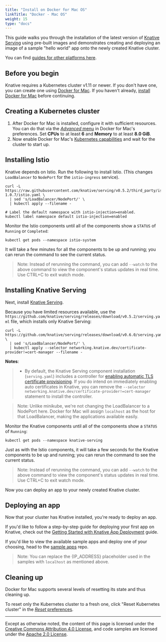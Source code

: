 ```yaml
---
title: "Install on Docker for Mac OS"
linkTitle: "Docker - Mac OS"
weight: 15
type: "docs"
---
```


This guide walks you through the installation of the latest version of
[Knative Serving](https://github.com/knative/serving) using pre-built images and
demonstrates creating and deploying an image of a sample "hello world" app onto
the newly created Knative cluster.

You can find [guides for other platforms here](./README.md).

## Before you begin

Knative requires a Kubernetes cluster v1.11 or newer. If you don't have one, you
can create one using [Docker for Mac](https://docs.docker.com/docker-for-mac/).
If you haven't already,
[install Docker for Mac](https://docs.docker.com/docker-for-mac/install/) before
continuing.

## Creating a Kubernetes cluster

1. After Docker for Mac is installed, configure it with sufficient resources.
   You can do that via the
   [_Advanced_ menu](https://docs.docker.com/docker-for-mac/#advanced) in Docker
   for Mac's preferences. Set **CPUs** to at least **6** and **Memory** to at
   least **8.0 GiB**.
1. Now enable Docker for Mac's
   [Kubernetes capabilities](https://docs.docker.com/docker-for-mac/#kubernetes)
   and wait for the cluster to start up.

## Installing Istio

Knative depends on Istio. Run the following to install Istio. (This changes
`LoadBalancer` to `NodePort` for the `istio-ingress` service).

```shell
curl -L https://raw.githubusercontent.com/knative/serving/v0.5.2/third_party/istio-1.0.7/istio.yaml \
  | sed 's/LoadBalancer/NodePort/' \
  | kubectl apply --filename -

# Label the default namespace with istio-injection=enabled.
kubectl label namespace default istio-injection=enabled
```

Monitor the Istio components until all of the components show a `STATUS` of
`Running` or `Completed`:

```shell
kubectl get pods --namespace istio-system
```

It will take a few minutes for all the components to be up and running; you can
rerun the command to see the current status.

> Note: Instead of rerunning the command, you can add `--watch` to the above
> command to view the component's status updates in real time. Use CTRL+C to
> exit watch mode.

## Installing Knative Serving

Next, install [Knative Serving](https://github.com/knative/serving).

Because you have limited resources available, use the
`https://github.com/knative/serving/releases/download/v0.5.2/serving.yaml` file,
which installs only Knative Serving:

```shell
curl -L https://github.com/knative/serving/releases/download/v0.6.0/serving.yaml \
  | sed 's/LoadBalancer/NodePort/' \
  | kubectl apply --selector networking.knative.dev/certificate-provider!=cert-manager --filename -
```

**Notes**:

> - By default, the Knative Serving component installation (`serving.yaml`)
>   includes a controller for
>   [enabling automatic TLS certificate provisioning](../serving/using-auto-tls.md).
>   If you do intend on immediately enabling auto certificates in Knative, you
>   can remove the
>   `--selector networking.knative.dev/certificate-provider!=cert-manager`
>   statement to install the controller.

> Note: Unlike minikube, we're not changing the LoadBalancer to a NodePort here.
> Docker for Mac will assign `localhost` as the host for that LoadBalancer,
> making the applications available easily.

Monitor the Knative components until all of the components show a `STATUS` of
`Running`:

```shell
kubectl get pods --namespace knative-serving
```

Just as with the Istio components, it will take a few seconds for the Knative
components to be up and running; you can rerun the command to see the current
status.

> Note: Instead of rerunning the command, you can add `--watch` to the above
> command to view the component's status updates in real time. Use CTRL+C to
> exit watch mode.

Now you can deploy an app to your newly created Knative cluster.

## Deploying an app

Now that your cluster has Knative installed, you're ready to deploy an app.

If you'd like to follow a step-by-step guide for deploying your first app on
Knative, check out the
[Getting Started with Knative App Deployment](./getting-started-knative-app.md)
guide.

If you'd like to view the available sample apps and deploy one of your choosing,
head to the [sample apps](../serving/samples/README.md) repo.

> Note: You can replace the {IP_ADDRESS} placeholder used in the samples with
> `localhost` as mentioned above.

## Cleaning up

Docker for Mac supports several levels of resetting its state and thus cleaning
up.

To reset only the Kubernetes cluster to a fresh one, click "Reset Kubernetes
cluster" in the
[_Reset_ preferences](https://docs.docker.com/docker-for-mac/#reset).

---

Except as otherwise noted, the content of this page is licensed under the
[Creative Commons Attribution 4.0 License](https://creativecommons.org/licenses/by/4.0/),
and code samples are licensed under the
[Apache 2.0 License](https://www.apache.org/licenses/LICENSE-2.0).
